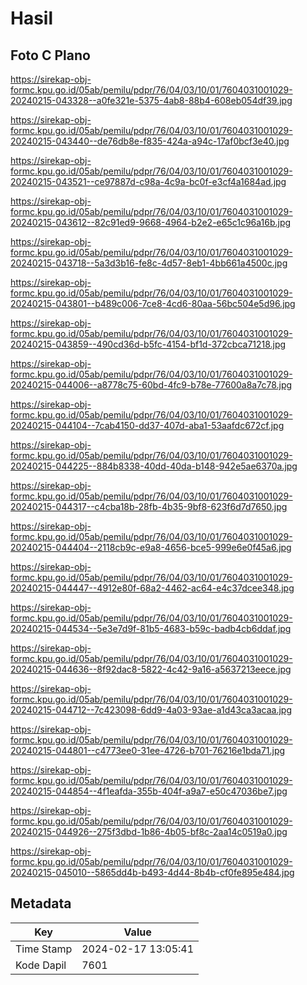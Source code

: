 # Hasil

## Foto C Plano

https://sirekap-obj-formc.kpu.go.id/05ab/pemilu/pdpr/76/04/03/10/01/7604031001029-20240215-043328--a0fe321e-5375-4ab8-88b4-608eb054df39.jpg

https://sirekap-obj-formc.kpu.go.id/05ab/pemilu/pdpr/76/04/03/10/01/7604031001029-20240215-043440--de76db8e-f835-424a-a94c-17af0bcf3e40.jpg

https://sirekap-obj-formc.kpu.go.id/05ab/pemilu/pdpr/76/04/03/10/01/7604031001029-20240215-043521--ce97887d-c98a-4c9a-bc0f-e3cf4a1684ad.jpg

https://sirekap-obj-formc.kpu.go.id/05ab/pemilu/pdpr/76/04/03/10/01/7604031001029-20240215-043612--82c91ed9-9668-4964-b2e2-e65c1c96a16b.jpg

https://sirekap-obj-formc.kpu.go.id/05ab/pemilu/pdpr/76/04/03/10/01/7604031001029-20240215-043718--5a3d3b16-fe8c-4d57-8eb1-4bb661a4500c.jpg

https://sirekap-obj-formc.kpu.go.id/05ab/pemilu/pdpr/76/04/03/10/01/7604031001029-20240215-043801--b489c006-7ce8-4cd6-80aa-56bc504e5d96.jpg

https://sirekap-obj-formc.kpu.go.id/05ab/pemilu/pdpr/76/04/03/10/01/7604031001029-20240215-043859--490cd36d-b5fc-4154-bf1d-372cbca71218.jpg

https://sirekap-obj-formc.kpu.go.id/05ab/pemilu/pdpr/76/04/03/10/01/7604031001029-20240215-044006--a8778c75-60bd-4fc9-b78e-77600a8a7c78.jpg

https://sirekap-obj-formc.kpu.go.id/05ab/pemilu/pdpr/76/04/03/10/01/7604031001029-20240215-044104--7cab4150-dd37-407d-aba1-53aafdc672cf.jpg

https://sirekap-obj-formc.kpu.go.id/05ab/pemilu/pdpr/76/04/03/10/01/7604031001029-20240215-044225--884b8338-40dd-40da-b148-942e5ae6370a.jpg

https://sirekap-obj-formc.kpu.go.id/05ab/pemilu/pdpr/76/04/03/10/01/7604031001029-20240215-044317--c4cba18b-28fb-4b35-9bf8-623f6d7d7650.jpg

https://sirekap-obj-formc.kpu.go.id/05ab/pemilu/pdpr/76/04/03/10/01/7604031001029-20240215-044404--2118cb9c-e9a8-4656-bce5-999e6e0f45a6.jpg

https://sirekap-obj-formc.kpu.go.id/05ab/pemilu/pdpr/76/04/03/10/01/7604031001029-20240215-044447--4912e80f-68a2-4462-ac64-e4c37dcee348.jpg

https://sirekap-obj-formc.kpu.go.id/05ab/pemilu/pdpr/76/04/03/10/01/7604031001029-20240215-044534--5e3e7d9f-81b5-4683-b59c-badb4cb6ddaf.jpg

https://sirekap-obj-formc.kpu.go.id/05ab/pemilu/pdpr/76/04/03/10/01/7604031001029-20240215-044636--8f92dac8-5822-4c42-9a16-a5637213eece.jpg

https://sirekap-obj-formc.kpu.go.id/05ab/pemilu/pdpr/76/04/03/10/01/7604031001029-20240215-044712--7c423098-6dd9-4a03-93ae-a1d43ca3acaa.jpg

https://sirekap-obj-formc.kpu.go.id/05ab/pemilu/pdpr/76/04/03/10/01/7604031001029-20240215-044801--c4773ee0-31ee-4726-b701-76216e1bda71.jpg

https://sirekap-obj-formc.kpu.go.id/05ab/pemilu/pdpr/76/04/03/10/01/7604031001029-20240215-044854--4f1eafda-355b-404f-a9a7-e50c47036be7.jpg

https://sirekap-obj-formc.kpu.go.id/05ab/pemilu/pdpr/76/04/03/10/01/7604031001029-20240215-044926--275f3dbd-1b86-4b05-bf8c-2aa14c0519a0.jpg

https://sirekap-obj-formc.kpu.go.id/05ab/pemilu/pdpr/76/04/03/10/01/7604031001029-20240215-045010--5865dd4b-b493-4d44-8b4b-cf0fe895e484.jpg


## Metadata

| Key        | Value               |
| ---------- | ------------------- |
| Time Stamp | 2024-02-17 13:05:41 |
| Kode Dapil | 7601                |



